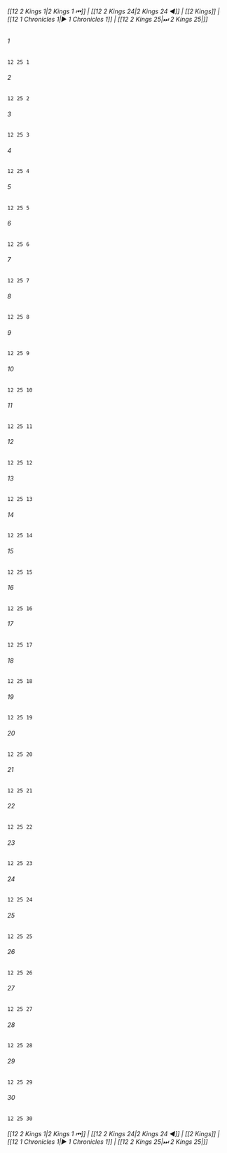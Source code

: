 
###### [[12 2 Kings 1|2 Kings 1 ⏮]] | [[12 2 Kings 24|2 Kings 24 ◀]] | [[2 Kings]] | [[12 1 Chronicles 1|▶ 1 Chronicles 1]] | [[12 2 Kings 25|⏭ 2 Kings 25|]]

###### 1
``` verse
12 25 1 
```
###### 2
``` verse
12 25 2 
```
###### 3
``` verse
12 25 3 
```
###### 4
``` verse
12 25 4 
```
###### 5
``` verse
12 25 5 
```
###### 6
``` verse
12 25 6 
```
###### 7
``` verse
12 25 7 
```
###### 8
``` verse
12 25 8 
```
###### 9
``` verse
12 25 9 
```
###### 10
``` verse
12 25 10 
```
###### 11
``` verse
12 25 11 
```
###### 12
``` verse
12 25 12 
```
###### 13
``` verse
12 25 13 
```
###### 14
``` verse
12 25 14 
```
###### 15
``` verse
12 25 15 
```
###### 16
``` verse
12 25 16 
```
###### 17
``` verse
12 25 17 
```
###### 18
``` verse
12 25 18 
```
###### 19
``` verse
12 25 19 
```
###### 20
``` verse
12 25 20 
```
###### 21
``` verse
12 25 21 
```
###### 22
``` verse
12 25 22 
```
###### 23
``` verse
12 25 23 
```
###### 24
``` verse
12 25 24 
```
###### 25
``` verse
12 25 25 
```
###### 26
``` verse
12 25 26 
```
###### 27
``` verse
12 25 27 
```
###### 28
``` verse
12 25 28 
```
###### 29
``` verse
12 25 29 
```
###### 30
``` verse
12 25 30 
```

###### [[12 2 Kings 1|2 Kings 1 ⏮]] | [[12 2 Kings 24|2 Kings 24 ◀]] | [[2 Kings]] | [[12 1 Chronicles 1|▶ 1 Chronicles 1]] | [[12 2 Kings 25|⏭ 2 Kings 25|]]

